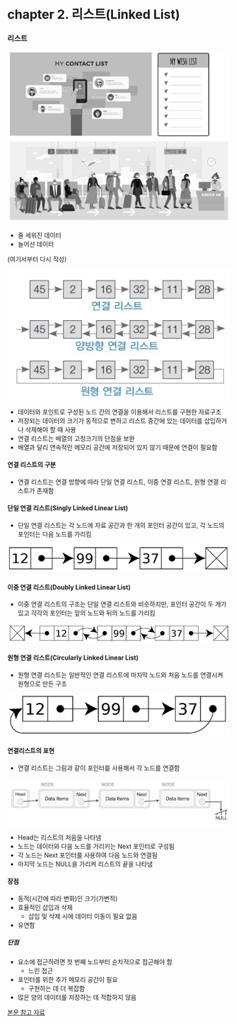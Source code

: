 # chapter 2. 리스트(Linked List)

### 리스트

<img src="https://github.com/BangYunseo/TIL/blob/main/ComputerScience/DataStructure/Image/ch02/ch02-01-LIST.PNG" height="auto" />

- 줄 세워진 데이터
- 늘어선 데이터

(여기서부터 다시 작성)

![linkedlist](https://github.com/BangYunseo/TIL/blob/main/ComputerScience/Data%20Structure/%20Image/ch02/linkedlist.PNG)

- 데이터와 포인트로 구성된 노드 간의 연결을 이용해서 리스트를 구현한 자료구조
- 저장되는 데이터의 크기가 동적으로 변하고 리스트 중간에 있는 데이터를 삽입하거나 삭제해야 할 때 사용
- 연결 리스트는 배열의 고정크기의 단점을 보완
- 배열과 달리 연속적인 메모리 공간에 저장되어 있지 않기 때문에 연결이 필요함

#### 연결 리스트의 구분

- 연결 리스트는 연결 방향에 따라 단일 연결 리스트, 이중 연결 리스트, 원형 연결 리스트가 존재함

#### 단일 연결 리스트(Singly Linked Linear List)

- 단일 연결 리스트는 각 노드에 자료 공간과 한 개의 포인터 공간이 있고, 각 노드의 포인터는 다음 노드를 가리킴

![Singly](https://github.com/BangYunseo/TIL/blob/main/ComputerScience/Data%20Structure/%20Image/ch02/Singly.PNG)

#### 이중 연결 리스트(Doubly Linked Linear List)

- 이중 연결 리스트의 구조는 단일 연결 리스트와 비슷하지만, 포인터 공간이 두 개가 있고 각각의 포인터는 앞의 노드와 뒤의 노드를 가리킴

![Doubly](https://github.com/BangYunseo/TIL/blob/main/ComputerScience/Data%20Structure/%20Image/ch02/Doubly.PNG)

#### 원형 연결 리스트(Circularly Linked Linear List)

- 원형 연결 리스트는 일반적인 연결 리스트에 마지막 노드와 처음 노드를 연결시켜 원형으로 만든 구조

![Circularly](https://github.com/BangYunseo/TIL/blob/main/ComputerScience/Data%20Structure/%20Image/ch02/Circularly.PNG)

#### 연결리스트의 표현

- 연결 리스트는 그림과 같이 포인터를 사용해서 각 노드를 연결함

![linkedlist2](https://github.com/BangYunseo/TIL/blob/main/ComputerScience/Data%20Structure/%20Image/ch02/linkedlist2.PNG)

- Head는 리스트의 처음을 나타냄
- 노드는 데이터와 다음 노드를 가리키는 Next 포인터로 구성됨
- 각 노드는 Next 포인터를 사용하여 다음 노드와 연결됨
- 마지막 노드는 NULL을 가리켜 리스트의 끝을 나타냄

#### 장점

- 동적(시간에 따라 변화)인 크기(가변적)
- 효율적인 삽입과 삭제
  - 삽입 및 삭제 시에 데이터 이동이 필요 없음
- 유연함

##### 단점

- 요소에 접근하려면 첫 번째 노드부터 순차적으로 접근해야 함
  - 느린 접근
- 포인터를 위한 추가 메모리 공간이 필요
  - 구현하는 데 더 복잡함
- 많은 양의 데이터를 저장하는 데 적합하지 않음

[본문 참고 자료](https://yoongrammer.tistory.com/44?category=956616)
